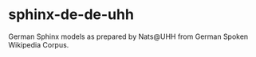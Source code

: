# sphinx-de-de-uhh

German Sphinx models as prepared by Nats@UHH from German Spoken Wikipedia Corpus.
